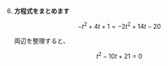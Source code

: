 6. **方程式をまとめます**

   $$
   -t^2 + 4t + 1 = -2t^2 + 14t - 20
   $$

   両辺を整理すると、

   $$
   t^2 - 10t + 21 = 0
   $$